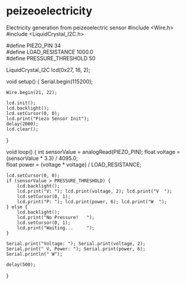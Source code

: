 # peizeoelectricity
Electricity generation from peizeoelectric sensor
#include <Wire.h>
#include <LiquidCrystal_I2C.h>

#define PIEZO_PIN 34   
#define LOAD_RESISTANCE 1000.0  
#define PRESSURE_THRESHOLD 50  

LiquidCrystal_I2C lcd(0x27, 16, 2);

void setup() {
    Serial.begin(115200);

    Wire.begin(21, 22);

    lcd.init();
    lcd.backlight();  
    lcd.setCursor(0, 0);
    lcd.print("Piezo Sensor Init");
    delay(2000);
    lcd.clear();
}

void loop() {
    int sensorValue = analogRead(PIEZO_PIN);
    float voltage = (sensorValue * 3.3) / 4095.0;  
    float power = (voltage * voltage) / LOAD_RESISTANCE;

    lcd.setCursor(0, 0);
    if (sensorValue > PRESSURE_THRESHOLD) {
        lcd.backlight();
        lcd.print("V: "); lcd.print(voltage, 2); lcd.print("V  ");  
        lcd.setCursor(0, 1);
        lcd.print("P: "); lcd.print(power, 6); lcd.print("W  ");  
    } else {
        lcd.backlight();
        lcd.print("No Pressure!   ");  
        lcd.setCursor(0, 1);
        lcd.print("Waiting...     ");
    }

    Serial.print("Voltage: "); Serial.print(voltage, 2);
    Serial.print(" V, Power: "); Serial.print(power, 6);
    Serial.println(" W");

    delay(500);  
}
